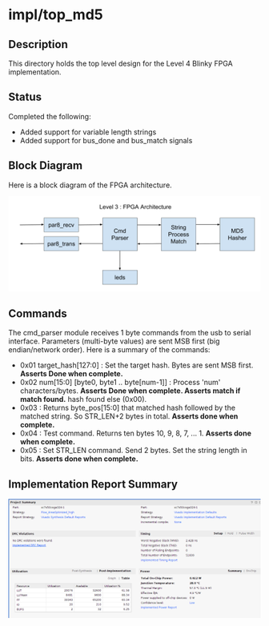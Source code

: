 # impl/top_md5

## Description

This directory holds the top level design for the Level 4 Blinky
FPGA implementation.

## Status

Completed the following:
* Added support for variable length strings
* Added support for bus_done and bus_match signals


## Block Diagram

Here is a block diagram of the FPGA architecture.

![FPGA_Architecture](images/MiniWheat_FPGA_Architecture.png)

## Commands

The cmd_parser module receives 1 byte commands from the
usb to serial interface.  Parameters (multi-byte values) are sent MSB first 
(big endian/network order).
Here is a summary of the commands:

* 0x01 target_hash[127:0] : Set the target hash.  Bytes are sent MSB first. **Asserts Done when complete.**
* 0x02 num[15:0] [byte0, byte1 .. byte[num-1]] : Process 'num' characters/bytes. **Asserts Done when complete.
Asserts match if match found.**
  hash found else (0x00).
* 0x03 : Returns byte_pos[15:0] that matched hash followed by the matched string. So STR_LEN+2 bytes in total.
  **Asserts done when complete.**
* 0x04 : Test command.  Returns ten bytes 10, 9, 8, 7, ... 1. **Asserts done when complete.**
* 0x05 : Set STR_LEN command.  Send 2 bytes.  Set the string length in bits.
**Asserts done when complete.**


## Implementation Report Summary


![Report Summary](images/report_summary.png)

